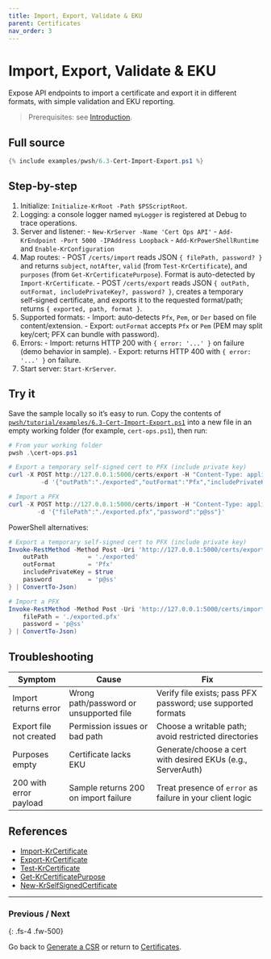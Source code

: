 ```yaml
---
title: Import, Export, Validate & EKU
parent: Certificates
nav_order: 3
---
```


# Import, Export, Validate & EKU

Expose API endpoints to import a certificate and export it in different formats, with simple validation and EKU reporting.

> Prerequisites: see [Introduction][Introduction].

## Full source

```powershell
{% include examples/pwsh/6.3-Cert-Import-Export.ps1 %}
```

## Step-by-step

1. Initialize: `Initialize-KrRoot -Path $PSScriptRoot`.
2. Logging: a console logger named `myLogger` is registered at Debug to trace operations.
3. Server and listener:
        - `New-KrServer -Name 'Cert Ops API'`
        - `Add-KrEndpoint -Port 5000 -IPAddress Loopback`
        - `Add-KrPowerShellRuntime` and `Enable-KrConfiguration`
4. Map routes:
         - POST `/certs/import` reads JSON `{ filePath, password? }` and returns
             `subject`, `notAfter`, `valid` (from `Test-KrCertificate`), and `purposes` (from `Get-KrCertificatePurpose`).
             Format is auto-detected by `Import-KrCertificate`.
         - POST `/certs/export` reads JSON `{ outPath, outFormat, includePrivateKey?, password? }`,
             creates a temporary self‑signed certificate, and exports it to the requested format/path;
             returns `{ exported, path, format }`.
5. Supported formats:
        - Import: auto‑detects `Pfx`, `Pem`, or `Der` based on file content/extension.
        - Export: `outFormat` accepts `Pfx` or `Pem` (PEM may split key/cert; PFX can bundle with password).
6. Errors:
        - Import: returns HTTP 200 with `{ error: '...' }` on failure (demo behavior in sample).
        - Export: returns HTTP 400 with `{ error: '...' }` on failure.
7. Start server: `Start-KrServer`.

## Try it

Save the sample locally so it’s easy to run. Copy the contents of
[`pwsh/tutorial/examples/6.3-Cert-Import-Export.ps1`](pwsh/tutorial/examples/6.3-Cert-Import-Export.ps1)
into a new file in an empty working folder (for example, `cert-ops.ps1`), then run:

```powershell
# From your working folder
pwsh .\cert-ops.ps1

# Export a temporary self-signed cert to PFX (include private key)
curl -X POST http://127.0.0.1:5000/certs/export -H "Content-Type: application/json" `
         -d '{"outPath":"./exported","outFormat":"Pfx","includePrivateKey":true,"password":"p@ss"}'

# Import a PFX
curl -X POST http://127.0.0.1:5000/certs/import -H "Content-Type: application/json" `
        -d '{"filePath":"./exported.pfx","password":"p@ss"}'
```

PowerShell alternatives:

```powershell
# Export a temporary self-signed cert to PFX (include private key)
Invoke-RestMethod -Method Post -Uri 'http://127.0.0.1:5000/certs/export' -ContentType 'application/json' -Body (@{
    outPath           = './exported'
    outFormat         = 'Pfx'
    includePrivateKey = $true
    password          = 'p@ss'
} | ConvertTo-Json)

# Import a PFX
Invoke-RestMethod -Method Post -Uri 'http://127.0.0.1:5000/certs/import' -ContentType 'application/json' -Body (@{
    filePath = './exported.pfx'
    password = 'p@ss'
} | ConvertTo-Json)
```

## Troubleshooting

| Symptom                 | Cause                                   | Fix                                                             |
|-------------------------|-----------------------------------------|-----------------------------------------------------------------|
| Import returns error    | Wrong path/password or unsupported file | Verify file exists; pass PFX password; use supported formats    |
| Export file not created | Permission issues or bad path           | Choose a writable path; avoid restricted directories            |
| Purposes empty          | Certificate lacks EKU                   | Generate/choose a cert with desired EKUs (e.g., ServerAuth)     |
| 200 with error payload  | Sample returns 200 on import failure    | Treat presence of `error` as failure in your client logic       |

## References

- [Import-KrCertificate][Import-KrCertificate]
- [Export-KrCertificate][Export-KrCertificate]
- [Test-KrCertificate][Test-KrCertificate]
- [Get-KrCertificatePurpose][Get-KrCertificatePurpose]
- [New-KrSelfSignedCertificate][New-KrSelfSignedCertificate]

---

### Previous / Next

{: .fs-4 .fw-500}

Go back to [Generate a CSR][Previous] or return to [Certificates][Next].

[Import-KrCertificate]: /pwsh/cmdlets/Import-KrCertificate
[Export-KrCertificate]: /pwsh/cmdlets/Export-KrCertificate
[Test-KrCertificate]: /pwsh/cmdlets/Test-KrCertificate
[Get-KrCertificatePurpose]: /pwsh/cmdlets/Get-KrCertificatePurpose
[New-KrSelfSignedCertificate]: /pwsh/cmdlets/New-KrSelfSignedCertificate
[Previous]: ./2.CSR
[Next]: ./index
[Introduction]: ../1.introduction/index#prerequisites
